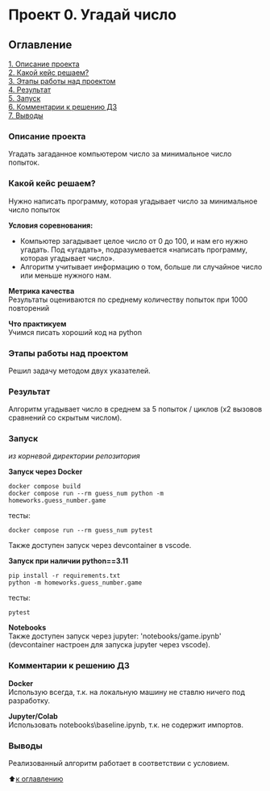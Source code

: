 # Проект 0. Угадай число

## Оглавление  
[1. Описание проекта](README.md#Описание-проекта)  
[2. Какой кейс решаем?](README.md#Какой-кейс-решаем)  
[3. Этапы работы над проектом](README.md#Результат)  
[4. Результат](README.md#Этапы-работы-над-проектом)  
[5. Запуск](README.md#Комментарии-к-решению-ДЗ)  
[6. Комментарии к решению ДЗ](README.md#Комментарии-к-решению-ДЗ)  
[7. Выводы](README.md#Выводы)  

### Описание проекта    
Угадать загаданное компьютером число за минимальное число попыток.


### Какой кейс решаем?    
Нужно написать программу, которая угадывает число за минимальное число попыток

**Условия соревнования:**  
- Компьютер загадывает целое число от 0 до 100, и нам его нужно угадать. Под «угадать», подразумевается «написать программу, которая угадывает число».
- Алгоритм учитывает информацию о том, больше ли случайное число или меньше нужного нам.

**Метрика качества**     
Результаты оцениваются по среднему количеству попыток при 1000 повторений

**Что практикуем**     
Учимся писать хороший код на python


### Этапы работы над проектом  

Решил задачу методом двух указателей.


### Результат

Алгоритм угадывает число в среднем за 5 попыток / циклов (x2 вызовов сравнений со скрытым числом).


### Запуск
*из корневой директории репозитория*

**Запуск через Docker**  
```
docker compose build
docker compose run --rm guess_num python -m homeworks.guess_number.game
```
тесты:
```
docker compose run --rm guess_num pytest
```
Также доступен запуск через devcontainer в vscode.

**Запуск при наличии python==3.11**  
```
pip install -r requirements.txt
python -m homeworks.guess_number.game
```
тесты:
```
pytest
```

**Notebooks**  
Также доступен запуск через jupyter: 'notebooks/game.ipynb' (devcontainer настроен для запуска jupyter через vscode).


### Комментарии к решению ДЗ

**Docker**  
Использую всегда, т.к. на локальную машину не ставлю ничего под разработку.  

**Jupyter/Colab**   
Использовать notebooks\baseline.ipynb, т.к. не содержит импортов.


### Выводы

Реализованный алгоритм работает в соответствии с условием.

:arrow_up:[к оглавлению](README.md#Оглавление)